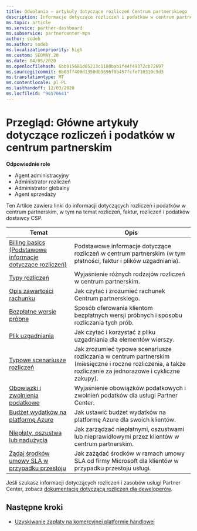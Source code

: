 ```yaml
---
title: Odwołania — artykuły dotyczące rozliczeń Centrum partnerskiego
description: Informacje dotyczące rozliczeń i podatków w centrum partnerskim. Informacje dotyczą zasobów rozliczeniowych, faktur, rozliczeń dostawcy CSP i podatków.
ms.topic: article
ms.service: partner-dashboard
ms.subservice: partnercenter-mpn
author: sodeb
ms.author: sodeb
ms.localizationpriority: high
ms.custom: SEOMAY.20
ms.date: 04/05/2020
ms.openlocfilehash: 6bb915681d65213c1180bab1f44f49372cb72697
ms.sourcegitcommit: 6b03ff400d1350db9696f9b457fcfe710310c5d3
ms.translationtype: MT
ms.contentlocale: pl-PL
ms.lasthandoff: 12/03/2020
ms.locfileid: "96570641"
---
```

# <a name="overview-main-billing-and-tax-articles-in-partner-center"></a>Przegląd: Główne artykuły dotyczące rozliczeń i podatków w centrum partnerskim

**Odpowiednie role**

- Agent administracyjny
- Administrator rozliczeń
- Administrator globalny
- Agent sprzedaży

Ten Artilce zawiera linki do informacji dotyczących rozliczeń i podatków w centrum partnerskim, w tym na temat rozliczeń, faktur, rozliczeń i podatków dostawcy CSP.


| Temat | Opis |
| ----- | ----------- |
| [Billing basics (Podstawowe informacje dotyczące rozliczeń)](billing-basics.md) | Podstawowe informacje dotyczące rozliczeń w centrum partnerskim (w tym płatności, faktur i plików uzgadniania). |
| [Typy rozliczeń](billing-different-types.md) | Wyjaśnienie różnych rodzajów rozliczeń w centrum partnerskim. |
| [Opis zawartości rachunku](read-your-bill.md) | Jak czytać i zrozumieć rachunek Centrum partnerskiego. |
| [Bezpłatne wersje próbne](offer-your-customers-trials-of-microsoft-products.md) | Sposób oferowania klientom bezpłatnych wersji próbnych i sposobu rozliczania tych prób. |
| [Plik uzgadniania](use-the-reconciliation-files.md) | Jak czytać i korzystać z pliku uzgadniania dla elementów wierszy. |
| [Typowe scenariusze rozliczeń](common-billing-scenarios.md) | Jak zrozumieć typowe scenariusze rozliczania w centrum partnerskim (miesięczne i roczne rozliczenia, a także rozliczanie za jednorazowe i cykliczne zakupy). |
| [Obowiązki i zwolnienia podatkowe](tax-and-tax-exemptions.md) | Wyjaśnienie obowiązków podatkowych i zwolnień podatków dla usługi Partner Center. |
| [Budżet wydatków na platformę Azure](set-an-azure-spending-budget-for-your-customers.md) | Jak ustawić budżet wydatków na platformę Azure dla swoich klientów. |
| [Niepłaty, oszustwa lub nadużycia](non-payment-fraud-misuse.md) | Jak zarządzać niepłatnymi, oszustwami lub nieprawidłowymi przez klientów w centrum partnerskim. |
| [Żądaj środków umowy SLA w przypadku przestoju](request-credit.md) | Jak zażądać środków w ramach umowy SLA od firmy Microsoft dla klientów w przypadku przestoju usługi. |

Jeśli szukasz informacji dotyczących rozliczeń i zasobów usługi Partner Center, zobacz [dokumentację dotyczącą rozliczeń dla deweloperów](/partner-center/develop/manage-billing).

## <a name="next-steps"></a>Następne kroki

- [Uzyskiwanie zapłaty na komercyjnej platformie handlowej](marketplace-get-paid.md)